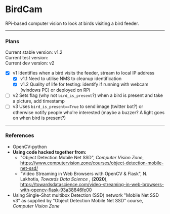 # BirdCam #
RPi-based computer vision to look at birds visiting a bird feeder.
- - - -
### Plans ###

Current stable version: v1.2\
Current test version: \
Current dev version: v2

- [x] v1 Identifies when a bird visits the feeder, stream to local IP address
	- [x] v1.1 Need to utilise NMS to cleanup identification
	- [x] v1.2 Quality of life for testing: identify if running with webcam (windows PC) or deployed on RPi
- [ ] v2 Sets flag (why not `bird_is_present`?) when a bird is present and take a picture, add timestamp
- [ ] v3 Uses `bird_is_present==True` to send image (twitter bot?)  or otherwise notify people who're interested (maybe a buzzer? A light goes on when bird is present?)

- - - -

### References ###
* OpenCV-python
* __Using code hacked together from:__
	* "Object Detection Mobile Net SSD", *Computer Vision Zone*, <https://www.computervision.zone/courses/object-detection-mobile-net-ssd/>
	* "Video Streaming in Web Browsers with OpenCV & Flask", N. Lakhotia, _Towards Data Science_ , (**2020**), <https://towardsdatascience.com/video-streaming-in-web-browsers-with-opencv-flask-93a38846fe00>
* Using Single-Shot multibox Detection (SSD) network "Mobile Net SSD v3" as supplied by "Object Detection Mobile Net SSD" course, *Computer Vision Zone*
